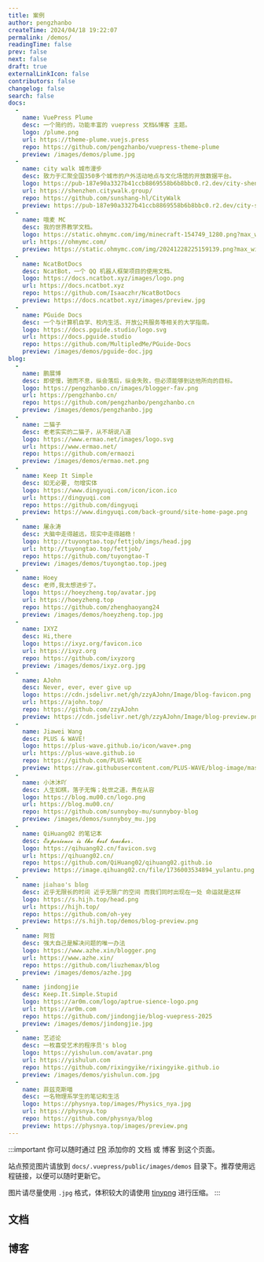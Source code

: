 ```yaml
---
title: 案例
author: pengzhanbo
createTime: 2024/04/18 19:22:07
permalink: /demos/
readingTime: false
prev: false
next: false
draft: true
externalLinkIcon: false
contributors: false
changelog: false
search: false
docs:
  -
    name: VuePress Plume
    desc: 一个简约的，功能丰富的 vuepress 文档&博客 主题。
    logo: /plume.png
    url: https://theme-plume.vuejs.press
    repo: https://github.com/pengzhanbo/vuepress-theme-plume
    preview: /images/demos/plume.jpg
  -
    name: city walk 城市漫步
    desc: 致力于汇聚全国350多个城市的户外活动地点与文化场馆的开放数据平台。
    logo: https://pub-187e90a3327b41ccb8869558b6b8bbc0.r2.dev/city-shenzhen/2024/12/0a08e9417033ccaf116fb71cfc7bcdb9.png
    url: https://shenzhen.citywalk.group/
    repo: https://github.com/sunshang-hl/CityWalk
    preview: https://pub-187e90a3327b41ccb8869558b6b8bbc0.r2.dev/city-shenzhen/2024/12/ed251c4438f722dffd6cb95db86c0d56.jpg
  -
    name: 哦麦 MC
    desc: 我的世界教学文档。
    logo: https://static.ohmymc.com/img/minecraft-154749_1280.png?max_width=1920&max_height=1920
    url: https://ohmymc.com/
    preview: https://static.ohmymc.com/img/20241228225159139.png?max_width=1920&max_height=1920
  -
    name: NcatBotDocs
    desc: NcatBot，一个 QQ 机器人框架项目的使用文档。
    logo: https://docs.ncatbot.xyz/images/logo.png
    url: https://docs.ncatbot.xyz
    repo: https://github.com/Isaaczhr/NcatBotDocs
    preview: https://docs.ncatbot.xyz/images/preview.jpg
  -
    name: PGuide Docs
    desc: 一个与计算机自学、校内生活、开放公共服务等相关的大学指南。
    logo: https://docs.pguide.studio/logo.svg
    url: https://docs.pguide.studio
    repo: https://github.com/MultipledMe/PGuide-Docs
    preview: /images/demos/pguide-doc.jpg
blog:
  -
    name: 鹏展博
    desc: 即使慢，驰而不息，纵会落后，纵会失败，但必须能够到达他所向的目标。
    logo: https://pengzhanbo.cn/images/blogger-fav.png
    url: https://pengzhanbo.cn/
    repo: https://github.com/pengzhanbo/pengzhanbo.cn
    preview: /images/demos/pengzhanbo.jpg
  -
    name: 二猫子
    desc: 老老实实的二猫子，从不胡说八道
    logo: https://www.ermao.net/images/logo.svg
    url: https://www.ermao.net/
    repo: https://github.com/ermaozi
    preview: /images/demos/ermao.net.png
  -
    name: Keep It Simple
    desc: 如无必要, 勿增实体
    logo: https://www.dingyuqi.com/icon/icon.ico
    url: https://dingyuqi.com
    repo: https://github.com/dingyuqi
    preview: https://www.dingyuqi.com/back-ground/site-home-page.png
  -
    name: 屠永涛
    desc: 大脑中走得越远，现实中走得越稳！
    logo: http://tuyongtao.top/fettjob/imgs/head.jpg
    url: http://tuyongtao.top/fettjob/
    repo: https://github.com/tuyongtao-T
    preview: /images/demos/tuyongtao.top.jpeg
  -
    name: Hoey
    desc: 老师,我太想进步了。
    logo: https://hoeyzheng.top/avatar.jpg
    url: https://hoeyzheng.top
    repo: https://github.com/zhenghaoyang24
    preview: /images/demos/hoeyzheng.top.jpg
  -
    name: IXYZ
    desc: Hi,there
    logo: https://ixyz.org/favicon.ico
    url: https://ixyz.org
    repo: https://github.com/ixyzorg
    preview: /images/demos/ixyz.org.jpg
  -
    name: AJohn
    desc: Never, ever, ever give up
    logo: https://cdn.jsdelivr.net/gh/zzyAJohn/Image/blog-favicon.png
    url: https://ajohn.top/
    repo: https://github.com/zzyAJohn
    preview: https://cdn.jsdelivr.net/gh/zzyAJohn/Image/blog-preview.png
  -
    name: Jiawei Wang
    desc: PLUS & WAVE!
    logo: https://plus-wave.github.io/icon/wave+.png
    url: https://plus-wave.github.io
    repo: https://github.com/PLUS-WAVE
    preview: https://raw.githubusercontent.com/PLUS-WAVE/blog-image/master/img/blog/2024-11-24/plus-wave.github.io.jpg
  -
    name: 小沐沐吖
    desc: 人生如棋，落子无悔；处世之道，贵在从容
    logo: https://blog.mu00.cn/logo.png
    url: https://blog.mu00.cn/
    repo: https://github.com/sunnyboy-mu/sunnyboy-blog
    preview: /images/demos/sunnyboy_mu.jpg
  -
    name: QiHuang02 的笔记本
    desc: 𝓔𝔁𝓹𝓮𝓻𝓲𝓮𝓷𝓬𝓮 𝓲𝓼 𝓽𝓱𝓮 𝓫𝓮𝓼𝓽 𝓽𝓮𝓪𝓬𝓱𝓮𝓻.
    logo: https://qihuang02.cn/favicon.svg
    url: https://qihuang02.cn/
    repo: https://github.com/QiHuang02/qihuang02.github.io
    preview: https://image.qihuang02.cn/file/1736003534894_yulantu.png
  -
    name: 𝕛𝕚𝕒𝕙𝕒𝕠'𝕤 𝕓𝕝𝕠𝕘
    desc: 近乎无限长的时间 近乎无限广的空间 而我们同时出现在一处 命运就是这样
    logo: https://s.hijh.top/head.png
    url: https://hijh.top/
    repo: https://github.com/oh-yey
    preview: https://s.hijh.top/demos/blog-preview.png
  -
    name: 阿哲
    desc: 强大自己是解决问题的唯一办法
    logo: https://www.azhe.xin/blogger.png
    url: https://www.azhe.xin/
    repo: https://github.com/liuzhemax/blog
    preview: /images/demos/azhe.jpg
  -
    name: jindongjie
    desc: Keep.It.Simple.Stupid
    logo: https://ar0m.com/logo/aptrue-sience-logo.png
    url: https://ar0m.com
    repo: https://github.com/jindongjie/blog-vuepress-2025
    preview: /images/demos/jindongjie.jpg
  -
    name: 艺述论
    desc: 一枚喜受艺术的程序员's blog
    logo: https://yishulun.com/avatar.png
    url: https://yishulun.com
    repo: https://github.com/rixingyike/rixingyike.github.io
    preview: /images/demos/yishulun.com.jpg
  -
    name: 菲兹克斯喵
    desc: 一名物理系学生的笔记和生活
    logo: https://physnya.top/images/Physics_nya.jpg
    url: https://physnya.top
    repo: https://github.com/physnya/blog
    preview: https://physnya.top/images/preview.png
---
```


:::important
你可以随时通过 [PR](https://github.com/pengzhanbo/vuepress-theme-plume/edit/main/docs/demos.md) 添加你的 文档 或 博客 到这个页面。

站点预览图片请放到 `docs/.vuepress/public/images/demos` 目录下。推荐使用远程链接，以便可以随时更新它。

图片请尽量使用 `.jpg` 格式，体积较大的请使用 [tinypng](https://tinypng.com/) 进行压缩。
:::

## 文档

<Demos :list="$frontmatter.docs" />

## 博客

<Demos :list="$frontmatter.blog" />
